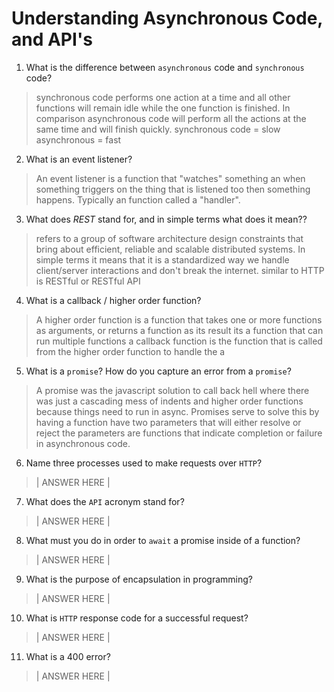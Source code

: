# Understanding Asynchronous Code, and API's
01. What is the difference between `asynchronous` code and `synchronous` code?

  > synchronous code performs one action at a time and all other functions will remain idle while the one function is finished. In comparison asynchronous code will perform all the actions at the same time and will finish quickly.
  synchronous code = slow
  asynchronous = fast  

02. What is an event listener?

  > An event listener is a function that "watches" something an when something triggers on the thing that is listened too then something happens. Typically an function called a "handler".

03. What does *REST* stand for, and in simple terms what does it mean??

  > refers to a group of software architecture design constraints that bring about efficient, reliable and scalable distributed systems.
  In simple terms it means that it is a standardized way we handle client/server interactions and don't break the internet.
  similar to HTTP is RESTful or RESTful API

04. What is a callback / higher order function?

  > A higher order function is a function that takes one or more functions as arguments, or returns a function as its result
  its a function that can run multiple functions
  a callback function is the function that is called from the higher order function to handle the a

05. What is a `promise`? How do you capture an error from a `promise`?

  > A promise was the javascript solution to call back hell where there was just a cascading mess of indents and higher order functions because things need to run in async. Promises serve to solve this by having a function have two parameters that will either resolve or reject the parameters are functions that indicate completion or failure in asynchronous code.

06. Name three processes used to make requests over `HTTP`?

  > | ANSWER HERE |

07. What does the `API` acronym stand for?

  > | ANSWER HERE |

08. What must you do in order to `await` a promise inside of a function?

  > | ANSWER HERE |

09. What is the purpose of encapsulation in programming?

  > | ANSWER HERE |

10. What is `HTTP` response code for a successful request?

  > | ANSWER HERE |

11. What is a 400 error?

  > | ANSWER HERE |
